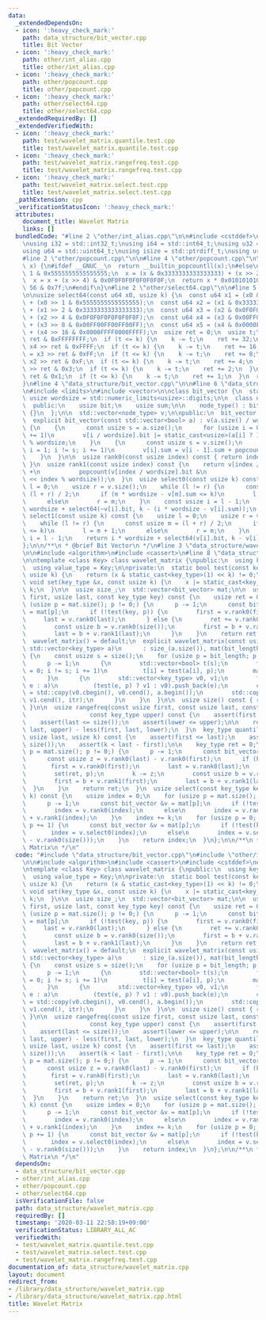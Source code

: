 ```yaml
---
data:
  _extendedDependsOn:
  - icon: ':heavy_check_mark:'
    path: data_structure/bit_vector.cpp
    title: Bit Vector
  - icon: ':heavy_check_mark:'
    path: other/int_alias.cpp
    title: other/int_alias.cpp
  - icon: ':heavy_check_mark:'
    path: other/popcount.cpp
    title: other/popcount.cpp
  - icon: ':heavy_check_mark:'
    path: other/select64.cpp
    title: other/select64.cpp
  _extendedRequiredBy: []
  _extendedVerifiedWith:
  - icon: ':heavy_check_mark:'
    path: test/wavelet_matrix.quantile.test.cpp
    title: test/wavelet_matrix.quantile.test.cpp
  - icon: ':heavy_check_mark:'
    path: test/wavelet_matrix.rangefreq.test.cpp
    title: test/wavelet_matrix.rangefreq.test.cpp
  - icon: ':heavy_check_mark:'
    path: test/wavelet_matrix.select.test.cpp
    title: test/wavelet_matrix.select.test.cpp
  _pathExtension: cpp
  _verificationStatusIcon: ':heavy_check_mark:'
  attributes:
    document_title: Wavelet Matrix
    links: []
  bundledCode: "#line 2 \"other/int_alias.cpp\"\n\n#include <cstddef>\n#include <cstdint>\n\
    \nusing i32 = std::int32_t;\nusing i64 = std::int64_t;\nusing u32 = std::uint32_t;\n\
    using u64 = std::uint64_t;\nusing isize = std::ptrdiff_t;\nusing usize = std::size_t;\n\
    #line 2 \"other/popcount.cpp\"\n\n#line 4 \"other/popcount.cpp\"\n\nusize popcount(u64\
    \ x) {\n#ifdef __GNUC__\n  return __builtin_popcountll(x);\n#else\n  x -= x >>\
    \ 1 & 0x5555555555555555;\n  x = (x & 0x3333333333333333) + (x >> 2 & 0x3333333333333333);\n\
    \  x = x + (x >> 4) & 0x0F0F0F0F0F0F0F0F;\n  return x * 0x0101010101010101 >>\
    \ 56 & 0x7f;\n#endif\n}\n#line 2 \"other/select64.cpp\"\n\n#line 5 \"other/select64.cpp\"\
    \n\nusize select64(const u64 x0, usize k) {\n  const u64 x1 = (x0 & 0x5555555555555555)\
    \ + (x0 >> 1 & 0x5555555555555555);\n  const u64 x2 = (x1 & 0x3333333333333333)\
    \ + (x1 >> 2 & 0x3333333333333333);\n  const u64 x3 = (x2 & 0x0F0F0F0F0F0F0F0F)\
    \ + (x2 >> 4 & 0x0F0F0F0F0F0F0F0F);\n  const u64 x4 = (x3 & 0x00FF00FF00FF00FF)\
    \ + (x3 >> 8 & 0x00FF00FF00FF00FF);\n  const u64 x5 = (x4 & 0x0000FFFF0000FFFF)\
    \ + (x4 >> 16 & 0x0000FFFF0000FFFF);\n  usize ret = 0;\n  usize t;\n  t = x5 >>\
    \ ret & 0xFFFFFFFF;\n  if (t <= k) {\n    k -= t;\n    ret += 32;\n  }\n  t =\
    \ x4 >> ret & 0xFFFF;\n  if (t <= k) {\n    k -= t;\n    ret += 16;\n  }\n  t\
    \ = x3 >> ret & 0xFF;\n  if (t <= k) {\n    k -= t;\n    ret += 8;\n  }\n  t =\
    \ x2 >> ret & 0xF;\n  if (t <= k) {\n    k -= t;\n    ret += 4;\n  }\n  t = x1\
    \ >> ret & 0x3;\n  if (t <= k) {\n    k -= t;\n    ret += 2;\n  }\n  t = x0 >>\
    \ ret & 0x1;\n  if (t <= k) {\n    k -= t;\n    ret += 1;\n  }\n  return ret;\n\
    }\n#line 4 \"data_structure/bit_vector.cpp\"\n\n#line 6 \"data_structure/bit_vector.cpp\"\
    \n#include <limits>\n#include <vector>\n\nclass bit_vector {\n  static constexpr\
    \ usize wordsize = std::numeric_limits<usize>::digits;\n\n  class node_type {\n\
    \  public:\n    usize bit;\n    usize sum;\n\n    node_type() : bit(0), sum(0)\
    \ {}\n  };\n\n  std::vector<node_type> v;\n\npublic:\n  bit_vector() = default;\n\
    \  explicit bit_vector(const std::vector<bool> a) : v(a.size() / wordsize + 1)\
    \ {\n    {\n      const usize s = a.size();\n      for (usize i = 0; i != s; i\
    \ += 1)\n        v[i / wordsize].bit |= static_cast<usize>(a[i] ? 1 : 0) << i\
    \ % wordsize;\n    }\n    {\n      const usize s = v.size();\n      for (usize\
    \ i = 1; i != s; i += 1)\n        v[i].sum = v[i - 1].sum + popcount(v[i - 1].bit);\n\
    \    }\n  }\n\n  usize rank0(const usize index) const { return index - rank1(index);\
    \ }\n  usize rank1(const usize index) const {\n    return v[index / wordsize].sum\
    \ +\n           popcount(v[index / wordsize].bit &\n                    ~(~static_cast<usize>(0)\
    \ << index % wordsize));\n  }\n  usize select0(const usize k) const {\n    usize\
    \ l = 0;\n    usize r = v.size();\n    while (l != r) {\n      const usize m =\
    \ (l + r) / 2;\n      if (m * wordsize - v[m].sum <= k)\n        l = m + 1;\n\
    \      else\n        r = m;\n    }\n    const usize i = l - 1;\n    return i *\
    \ wordsize + select64(~v[i].bit, k - (i * wordsize - v[i].sum));\n  }\n  usize\
    \ select1(const usize k) const {\n    usize l = 0;\n    usize r = v.size();\n\
    \    while (l != r) {\n      const usize m = (l + r) / 2;\n      if (v[m].sum\
    \ <= k)\n        l = m + 1;\n      else\n        r = m;\n    }\n    const usize\
    \ i = l - 1;\n    return i * wordsize + select64(v[i].bit, k - v[i].sum);\n  }\n\
    };\n\n/**\n * @brief Bit Vector\n */\n#line 3 \"data_structure/wavelet_matrix.cpp\"\
    \n\n#include <algorithm>\n#include <cassert>\n#line 8 \"data_structure/wavelet_matrix.cpp\"\
    \n\ntemplate <class Key> class wavelet_matrix {\npublic:\n  using key_type = Key;\n\
    \  using value_type = Key;\n\nprivate:\n  static bool test(const key_type x, const\
    \ usize k) {\n    return (x & static_cast<key_type>(1) << k) != 0;\n  }\n  static\
    \ void set(key_type &x, const usize k) {\n    x |= static_cast<key_type>(1) <<\
    \ k;\n  }\n\n  usize size_;\n  std::vector<bit_vector> mat;\n\n  usize less(usize\
    \ first, usize last, const key_type key) const {\n    usize ret = 0;\n    for\
    \ (usize p = mat.size(); p != 0;) {\n      p -= 1;\n      const bit_vector &v\
    \ = mat[p];\n      if (!test(key, p)) {\n        first = v.rank0(first);\n   \
    \     last = v.rank0(last);\n      } else {\n        ret += v.rank0(last) - v.rank0(first);\n\
    \        const usize b = v.rank0(size());\n        first = b + v.rank1(first);\n\
    \        last = b + v.rank1(last);\n      }\n    }\n    return ret;\n  }\n\npublic:\n\
    \  wavelet_matrix() = default;\n  explicit wavelet_matrix(const usize bit_length,\
    \ std::vector<key_type> a)\n      : size_(a.size()), mat(bit_length, bit_vector())\
    \ {\n    const usize s = size();\n    for (usize p = bit_length; p != 0;) {\n\
    \      p -= 1;\n      {\n        std::vector<bool> t(s);\n        for (usize i\
    \ = 0; i != s; i += 1)\n          t[i] = test(a[i], p);\n        mat[p] = bit_vector(t);\n\
    \      }\n      {\n        std::vector<key_type> v0, v1;\n        for (const usize\
    \ e : a)\n          (test(e, p) ? v1 : v0).push_back(e);\n        const auto itr\
    \ = std::copy(v0.cbegin(), v0.cend(), a.begin());\n        std::copy(v1.cbegin(),\
    \ v1.cend(), itr);\n      }\n    }\n  }\n\n  usize size() const { return size_;\
    \ }\n\n  usize rangefreq(const usize first, const usize last, const key_type lower,\n\
    \                  const key_type upper) const {\n    assert(first <= last);\n\
    \    assert(last <= size());\n    assert(lower <= upper);\n\n    return less(first,\
    \ last, upper) - less(first, last, lower);\n  }\n  key_type quantile(usize first,\
    \ usize last, usize k) const {\n    assert(first <= last);\n    assert(last <=\
    \ size());\n    assert(k < last - first);\n\n    key_type ret = 0;\n    for (usize\
    \ p = mat.size(); p != 0;) {\n      p -= 1;\n      const bit_vector &v = mat[p];\n\
    \      const usize z = v.rank0(last) - v.rank0(first);\n      if (k < z) {\n \
    \       first = v.rank0(first);\n        last = v.rank0(last);\n      } else {\n\
    \        set(ret, p);\n        k -= z;\n        const usize b = v.rank0(size());\n\
    \        first = b + v.rank1(first);\n        last = b + v.rank1(last);\n    \
    \  }\n    }\n    return ret;\n  }\n  usize select(const key_type key, const usize\
    \ k) const {\n    usize index = 0;\n    for (usize p = mat.size(); p != 0;) {\n\
    \      p -= 1;\n      const bit_vector &v = mat[p];\n      if (!test(key, p))\n\
    \        index = v.rank0(index);\n      else\n        index = v.rank0(size())\
    \ + v.rank1(index);\n    }\n    index += k;\n    for (usize p = 0; p != mat.size();\
    \ p += 1) {\n      const bit_vector &v = mat[p];\n      if (!test(key, p))\n \
    \       index = v.select0(index);\n      else\n        index = v.select1(index\
    \ - v.rank0(size()));\n    }\n    return index;\n  }\n};\n\n/**\n * @brief Wavelet\
    \ Matrix\n */\n"
  code: "#include \"data_structure/bit_vector.cpp\"\n#include \"other/int_alias.cpp\"\
    \n\n#include <algorithm>\n#include <cassert>\n#include <cstddef>\n#include <vector>\n\
    \ntemplate <class Key> class wavelet_matrix {\npublic:\n  using key_type = Key;\n\
    \  using value_type = Key;\n\nprivate:\n  static bool test(const key_type x, const\
    \ usize k) {\n    return (x & static_cast<key_type>(1) << k) != 0;\n  }\n  static\
    \ void set(key_type &x, const usize k) {\n    x |= static_cast<key_type>(1) <<\
    \ k;\n  }\n\n  usize size_;\n  std::vector<bit_vector> mat;\n\n  usize less(usize\
    \ first, usize last, const key_type key) const {\n    usize ret = 0;\n    for\
    \ (usize p = mat.size(); p != 0;) {\n      p -= 1;\n      const bit_vector &v\
    \ = mat[p];\n      if (!test(key, p)) {\n        first = v.rank0(first);\n   \
    \     last = v.rank0(last);\n      } else {\n        ret += v.rank0(last) - v.rank0(first);\n\
    \        const usize b = v.rank0(size());\n        first = b + v.rank1(first);\n\
    \        last = b + v.rank1(last);\n      }\n    }\n    return ret;\n  }\n\npublic:\n\
    \  wavelet_matrix() = default;\n  explicit wavelet_matrix(const usize bit_length,\
    \ std::vector<key_type> a)\n      : size_(a.size()), mat(bit_length, bit_vector())\
    \ {\n    const usize s = size();\n    for (usize p = bit_length; p != 0;) {\n\
    \      p -= 1;\n      {\n        std::vector<bool> t(s);\n        for (usize i\
    \ = 0; i != s; i += 1)\n          t[i] = test(a[i], p);\n        mat[p] = bit_vector(t);\n\
    \      }\n      {\n        std::vector<key_type> v0, v1;\n        for (const usize\
    \ e : a)\n          (test(e, p) ? v1 : v0).push_back(e);\n        const auto itr\
    \ = std::copy(v0.cbegin(), v0.cend(), a.begin());\n        std::copy(v1.cbegin(),\
    \ v1.cend(), itr);\n      }\n    }\n  }\n\n  usize size() const { return size_;\
    \ }\n\n  usize rangefreq(const usize first, const usize last, const key_type lower,\n\
    \                  const key_type upper) const {\n    assert(first <= last);\n\
    \    assert(last <= size());\n    assert(lower <= upper);\n\n    return less(first,\
    \ last, upper) - less(first, last, lower);\n  }\n  key_type quantile(usize first,\
    \ usize last, usize k) const {\n    assert(first <= last);\n    assert(last <=\
    \ size());\n    assert(k < last - first);\n\n    key_type ret = 0;\n    for (usize\
    \ p = mat.size(); p != 0;) {\n      p -= 1;\n      const bit_vector &v = mat[p];\n\
    \      const usize z = v.rank0(last) - v.rank0(first);\n      if (k < z) {\n \
    \       first = v.rank0(first);\n        last = v.rank0(last);\n      } else {\n\
    \        set(ret, p);\n        k -= z;\n        const usize b = v.rank0(size());\n\
    \        first = b + v.rank1(first);\n        last = b + v.rank1(last);\n    \
    \  }\n    }\n    return ret;\n  }\n  usize select(const key_type key, const usize\
    \ k) const {\n    usize index = 0;\n    for (usize p = mat.size(); p != 0;) {\n\
    \      p -= 1;\n      const bit_vector &v = mat[p];\n      if (!test(key, p))\n\
    \        index = v.rank0(index);\n      else\n        index = v.rank0(size())\
    \ + v.rank1(index);\n    }\n    index += k;\n    for (usize p = 0; p != mat.size();\
    \ p += 1) {\n      const bit_vector &v = mat[p];\n      if (!test(key, p))\n \
    \       index = v.select0(index);\n      else\n        index = v.select1(index\
    \ - v.rank0(size()));\n    }\n    return index;\n  }\n};\n\n/**\n * @brief Wavelet\
    \ Matrix\n */\n"
  dependsOn:
  - data_structure/bit_vector.cpp
  - other/int_alias.cpp
  - other/popcount.cpp
  - other/select64.cpp
  isVerificationFile: false
  path: data_structure/wavelet_matrix.cpp
  requiredBy: []
  timestamp: '2020-03-11 22:58:19+09:00'
  verificationStatus: LIBRARY_ALL_AC
  verifiedWith:
  - test/wavelet_matrix.quantile.test.cpp
  - test/wavelet_matrix.select.test.cpp
  - test/wavelet_matrix.rangefreq.test.cpp
documentation_of: data_structure/wavelet_matrix.cpp
layout: document
redirect_from:
- /library/data_structure/wavelet_matrix.cpp
- /library/data_structure/wavelet_matrix.cpp.html
title: Wavelet Matrix
---
```

